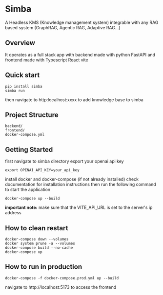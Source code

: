 
# Simba

<!-- <a href="https://ibb.co/RHkRGcs"><img src="https://i.ibb.co/ryRDKHz/logo.jpg" alt="logo" border="0"></a> -->


A Headless KMS (Knowledge management system) integrable with any RAG based system (GraphRAG, Agentic RAG, Adaptive RAG...)

## Overview
It operates as a full stack app with backend made with python FastAPI and frontend made with Typescript React vite

## Quick start 
```
pip install simba 
simba run 
```

then navigate to <a>http:localhost:xxxx</a> to add knowledge base to simba 

## Project Structure

```
backend/
frontend/
docker-compose.yml
```

## Getting Started 

first navigate to simba directory
export your openai api key

```
export OPENAI_API_KEY=your_api_key
```

install docker and docker-compose (if not already installed) check documentation for installation instructions
then run the following command to start the application
```
docker-compose up --build 
```

**important note:** make sure that the VITE_API_URL is set to the server's ip address

## How to clean restart 
```
docker-compose down --volumes
docker system prune -a --volumes
docker-compose build --no-cache
docker-compose up
```

## How to run in production
```
docker-compose -f docker-compose.prod.yml up --build
```

navigate to http://localhost:5173 to access the frontend

